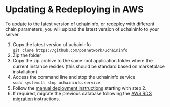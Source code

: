 # Updating & Redeploying in AWS

To update to the latest version of uchaininfo, or redeploy with different chain parameters, you will upload the latest version of uchaininfo to your server.

1. Copy the latest version of uchaininfo\
   `git clone https://github.com/poanetwork/uchaininfo`
2. Zip the folder
3. Copy the zip archive to the same root application folder where the current instance resides (this should be standard based on marketplace installation)
4. Access the command line and stop the uchaininfo service\
   `sudo systemctl stop uchaininfo.service`
5. Follow the [manual deployment instructions](../../manual-old-ui/) starting with step 2.
6. If required, migrate the previous database following the [AWS RDS migration](https://console.aws.amazon.com/dms/) instructions.

